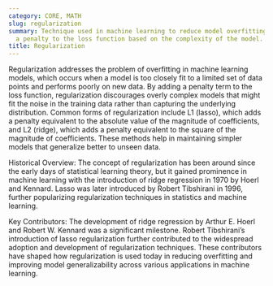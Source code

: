 ```yaml
---
category: CORE, MATH
slug: regularization
summary: Technique used in machine learning to reduce model overfitting by adding
  a penalty to the loss function based on the complexity of the model.
title: Regularization
---
```


Regularization addresses the problem of overfitting in machine learning models, which occurs when a model is too closely fit to a limited set of data points and performs poorly on new data. By adding a penalty term to the loss function, regularization discourages overly complex models that might fit the noise in the training data rather than capturing the underlying distribution. Common forms of regularization include L1 (lasso), which adds a penalty equivalent to the absolute value of the magnitude of coefficients, and L2 (ridge), which adds a penalty equivalent to the square of the magnitude of coefficients. These methods help in maintaining simpler models that generalize better to unseen data.

Historical Overview: The concept of regularization has been around since the early days of statistical learning theory, but it gained prominence in machine learning with the introduction of ridge regression in 1970 by Hoerl and Kennard. Lasso was later introduced by Robert Tibshirani in 1996, further popularizing regularization techniques in statistics and machine learning.

Key Contributors: The development of ridge regression by Arthur E. Hoerl and Robert W. Kennard was a significant milestone. Robert Tibshirani’s introduction of lasso regularization further contributed to the widespread adoption and development of regularization techniques. These contributors have shaped how regularization is used today in reducing overfitting and improving model generalizability across various applications in machine learning.